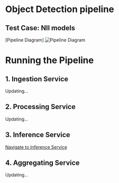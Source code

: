 # Object Detection pipeline

## Test Case: NII models

[Pipeline Diagram]
![Pipeline Diagram](https://www.dropbox.com/scl/fi/soe4ulh6khoqwqa04p96e/nii_case.drawio.png?rlkey=a5474x3h7sd372i4j0jgo3tk4&dl=0)

# Running the Pipeline

## 1. Ingestion Service
Updating...

## 2. Processing Service
Updating...

## 3. Inference Service
[Navigate to Inference Service](./examples/applications/object_classification/kube_deployment/inferenceService/README.md)


## 4. Aggregating Service
Updating...